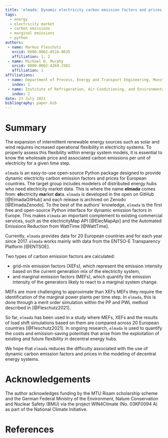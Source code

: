 ```yaml
---
title: 'elmada: Dynamic electricity carbon emission factors and prices for Europe'
tags:
  - energy
  - electricity market
  - carbon emissions
  - marginal emissions
  - python
authors:
 - name: Markus Fleschutz
   orcid: 0000-0002-8516-9635
   affiliation: 1, 2
 - name: Michael D. Murphy
   orcid: 0000-0002-4269-2581
   affiliation: 1
affiliations:
 - name: Department of Process, Energy and Transport Engineering, Munster Technological University
   index: 1
 - name: Institute of Refrigeration, Air-Conditioning, and Environmental Engineering, Karlsruhe University of Applied Sciences
   index: 2
date: 23 July 2021
bibliography: paper.bib
---
```


# Summary

The expansion of intermittent renewable energy sources such as solar and wind requires increased operational flexibility in electricity systems.
To properly assess this flexibility within energy system models, it is essential to know the wholesale price and associated carbon emissions per unit of electricity for a given time step.

`elmada` is an easy-to-use open-source Python package designed to provide dynamic electricity carbon emission factors and prices for European countries.
The target group includes modelers of distributed energy hubs who need electricity market data. This is where the name **elmada** comes from: **el**ectricity **ma**rket **da**ta.
`elmada` is developed in the open on GitHub [@ElmadaGitHub] and each release is archived on Zenodo [@ElmadaZenodo].
To the best of the authors' knowledge, `elmada` is the first free and open-source Python interface for dynamic emission factors in Europe.
This makes `elmada` an important complement to existing commercial services, such as the electricityMap API [@ElecMapApi] and the Automated Emissions Reduction from WattTime [@WattTime].

Currently, `elmada` provides data for 20 European countries and for each year since 2017.
`elmada` works mainly with data from the ENTSO-E Transparency Platform [@ENTSOE].

Two types of carbon emission factors are calculated:

* grid-mix emission factors (XEFs), which represent the emission intensity based on the current generation mix of the electricity system,
* and marginal emission factors (MEFs), which quantify the emission intensity of the generators likely to react to a marginal system change.

MEFs are more challenging to approximate than XEFs MEFs they require the identification of the marginal power plants per time step.
In `elmada`, this is done through a merit order simulation within the PP and PWL method described in [@Fleschutz2021].

So far, `elmada` has been used in a study where MEFs, XEFs and the results of load shift simulations based on them are compared across 20 European countries [@Fleschutz2021].
In ongoing research, `elmada` is used to quantify the costs and emission-saving potentials that arise from the exploitation of existing and future flexibility in decentral energy hubs.

We hope that `elmada` reduces the difficulty associated with the use of dynamic carbon emission factors and prices in the modeling of decentral energy systems.

# Acknowledgements

The author acknowledges funding by the MTU Risam scholarship scheme and the German Federal Ministry of the Environment, Nature Conservation and Nuclear Safety (BMU) via the project WIN4Climate (No. 03KF0094 A) as part of the National Climate Initiative.

# References
